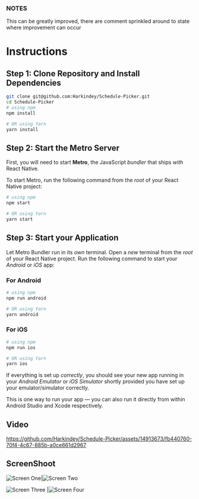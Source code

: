 ### NOTES
This can be greatly improved, there are comment sprinkled around to state where improvement can occur

# Instructions

## Step 1: Clone Repository and Install Dependencies

```bash
git clone git@github.com:Harkindey/Schedule-Picker.git
cd Schedule-Picker
# using npm
npm install

# OR using Yarn
yarn install
```
## Step 2: Start the Metro Server

First, you will need to start **Metro**, the JavaScript _bundler_ that ships _with_ React Native.

To start Metro, run the following command from the _root_ of your React Native project:

```bash
# using npm
npm start

# OR using Yarn
yarn start
```

## Step 3: Start your Application

Let Metro Bundler run in its _own_ terminal. Open a _new_ terminal from the _root_ of your React Native project. Run the following command to start your _Android_ or _iOS_ app:

### For Android

```bash
# using npm
npm run android

# OR using Yarn
yarn android
```

### For iOS

```bash
# using npm
npm run ios

# OR using Yarn
yarn ios
```

If everything is set up _correctly_, you should see your new app running in your _Android Emulator_ or _iOS Simulator_ shortly provided you have set up your emulator/simulator correctly.

This is one way to run your app — you can also run it directly from within Android Studio and Xcode respectively.

## Video
https://github.com/Harkindey/Schedule-Picker/assets/14913673/fb440760-70f4-4c67-885b-a0ce661d2967

## ScreenShoot

![Screen One](https://raw.githubusercontent.com/harkindey/Schedule-Picker/main/media/screen-1.png)|![Screen Two](https://raw.githubusercontent.com/harkindey/Schedule-Picker/main/media/screen-2.png)

![Screen Three](https://raw.githubusercontent.com/harkindey/Schedule-Picker/main/media/screen-3.png) |![Screen Four](https://raw.githubusercontent.com/harkindey/Schedule-Picker/main/media/screen-4.png)


